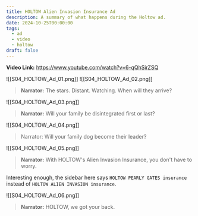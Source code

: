 ```yaml
---
title: HOLTOW Alien Invasion Insurance Ad
description: A summary of what happens during the Holtow ad.
date: 2024-10-25T00:00:00
tags:
  - ad
  - video
  - holtow
draft: false
---
```

**Video Link:** https://www.youtube.com/watch?v=6-qQhSirZSQ

![[S04_HOLTOW_Ad_01.png]]
![[S04_HOLTOW_Ad_02.png]]

>**Narrator:** The stars. Distant. Watching. When will they arrive?

![[S04_HOLTOW_Ad_03.png]]

>**Narrator:** Will your family be disintegrated first or last?

![[S04_HOLTOW_Ad_04.png]]

>Narrator: Will your family dog become their leader?

![[S04_HOLTOW_Ad_05.png]]

>**Narrator:** With HOLTOW's Alien Invasion Insurance, you don't have to worry.

Interesting enough, the sidebar here says `HOLTOW PEARLY GATES insurance` instead of `HOLTOW ALIEN INVASION insurance`.

![[S04_HOLTOW_Ad_06.png]]

>**Narrator:** HOLTOW, we got your back.